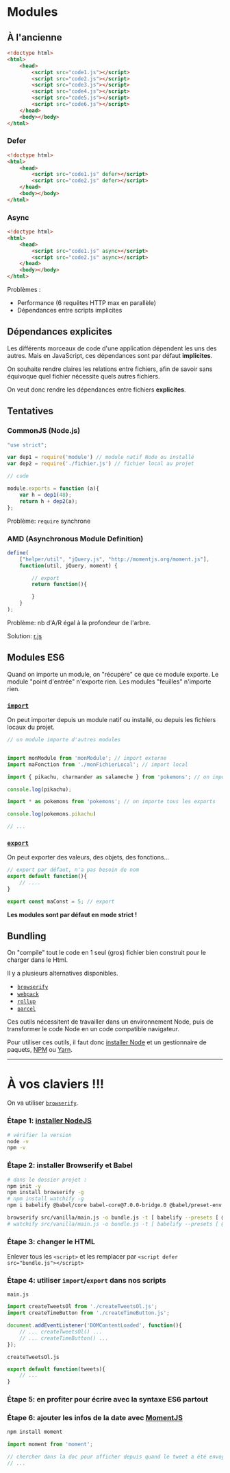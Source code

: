 # Modules

## À l'ancienne

````html
<!doctype html>
<html>
    <head>
        <script src="code1.js"></script>
        <script src="code2.js"></script>
        <script src="code3.js"></script>
        <script src="code4.js"></script>
        <script src="code5.js"></script>
        <script src="code6.js"></script>
    </head>
    <body></body>
</html>
````

### Defer

````html
<!doctype html>
<html>
    <head>
        <script src="code1.js" defer></script>
        <script src="code2.js" defer></script>
    </head>
    <body></body>
</html>
````

### Async

````html
<!doctype html>
<html>
    <head>
        <script src="code1.js" async></script>
        <script src="code2.js" async></script>
    </head>
    <body></body>
</html>
````


Problèmes :

* Performance (6 requêtes HTTP max en parallèle)
* Dépendances entre scripts implicites

## Dépendances explicites

Les différents morceaux de code d'une application dépendent les uns des autres. Mais en JavaScript, ces dépendances sont par défaut **implicites**.

On souhaite rendre claires les relations entre fichiers, afin de savoir sans équivoque quel fichier nécessite quels autres fichiers.

On veut donc rendre les dépendances entre fichiers **explicites**.

## Tentatives



### CommonJS (Node.js)

````js
"use strict";

var dep1 = require('module') // module natif Node ou installé
var dep2 = require('./fichier.js') // fichier local au projet

// code

module.exports = function (a){
    var h = dep1(48);
    return h + dep2(a);
};
````

Problème: `require` synchrone


### AMD (Asynchronous Module Definition)

````js
define(
    ["helper/util", "jQuery.js", "http://momentjs.org/moment.js"],
    function(util, jQuery, moment) {

        // export
        return function(){

        }
    }
);
````

Problème: nb d'A/R égal à la profondeur de l'arbre.

Solution: [r.js](https://github.com/requirejs/r.js)


## Modules ES6

Quand on importe un module, on "récupère" ce que ce module exporte.
Le module "point d'entrée" n'exporte rien. Les modules "feuilles" n'importe rien.

### [`import`](https://developer.mozilla.org/fr/docs/Web/JavaScript/Reference/Instructions/import)

On peut importer depuis un module natif ou installé, ou depuis les fichiers locaux du projet.

````js
// un module importe d'autres modules


import monModule from 'monModule'; // import externe
import maFonction from './monFichierLocal'; // import local

import { pikachu, charmander as salameche } from 'pokemons'; // on importe seulement "pikachu" et "charmander", que je renomme en "salameche"

console.log(pikachu);

import * as pokemons from 'pokemons'; // on importe tous les exports

console.log(pokemons.pikachu)

// ...
````

### [`export`](https://developer.mozilla.org/fr/docs/Web/JavaScript/Reference/Instructions/export)

On peut exporter des valeurs, des objets, des fonctions...

````js
// export par défaut, n'a pas besoin de nom
export default function(){
    // ....
}

export const maConst = 5; // export

````

**Les modules sont par défaut en mode strict !**


## Bundling

On "compile" tout le code en 1 seul (gros) fichier bien construit pour le charger dans le Html.

Il y a plusieurs alternatives disponibles.

- [`browserify`](http://browserify.org/)
- [`webpack`](https://webpack.js.org/)
- [`rollup`](https://rollupjs.org/guide/en)
- [`parcel`](https://parceljs.org/)

Ces outils nécessitent de travailler dans un environnement Node, puis de transformer le code Node en un code compatible navigateur.


Pour utiliser ces outils, il faut donc [installer Node](https://nodejs.org/en/) et un gestionnaire de paquets, [NPM](https://www.npmjs.com/) ou [Yarn](https://yarnpkg.com/en/).

---

# À vos claviers !!!

On va utiliser [`browserify`](http://browserify.org/).


### Étape 1: [installer NodeJS](https://nodejs.org/en/)

```bash
# vérifier la version
node -v
npm -v
```

### Étape 2: installer Browserify et Babel

```bash
# dans le dossier projet :
npm init -y
npm install browserify -g
# npm install watchify -g
npm i babelify @babel/core babel-core@7.0.0-bridge.0 @babel/preset-env --save-dev

browserify src/vanilla/main.js -o bundle.js -t [ babelify --presets [ @babel/env ] ] -d
# watchify src/vanilla/main.js -o bundle.js -t [ babelify --presets [ @babel/env ] ] -d -v
```

### Étape 3: changer le HTML

Enlever tous les `<script>` et les remplacer par `<script defer src="bundle.js"></script>`

### Étape 4: utiliser `import`/`export` dans nos scripts

`main.js`

````js
import createTweetsOl from './createTweetsOl.js';
import createTimeButton from './createTimeButton.js';

document.addEventListener('DOMContentLoaded', function(){
    // ... createTweetsOl() ...
    // ... createTimeButton() ...
});
````

`createTweetsOl.js`

````js
export default function(tweets){
    // ...
}
````

### Étape 5: en profiter pour écrire avec la syntaxe ES6 partout


### Étape 6: ajouter les infos de la date avec [MomentJS](https://momentjs.com/)

```bash
npm install moment
```

```js
import moment from 'moment';

// chercher dans la doc pour afficher depuis quand le tweet a été envoyé
// ...
```

